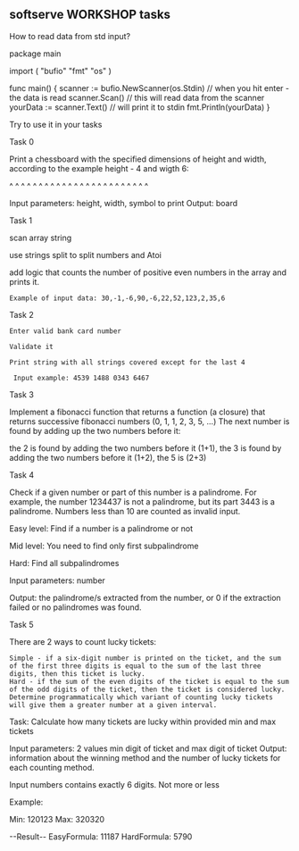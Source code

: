 softserve WORKSHOP tasks
------------------------

How to read data from std input?

package main

import (
	"bufio"
	"fmt"
	"os"
)

func main() {
	scanner := bufio.NewScanner(os.Stdin)
	// when you hit enter - the data is read
	scanner.Scan()
	// this will read data from the scanner
	yourData := scanner.Text()
	// will print it to stdin
	fmt.Println(yourData)
}

Try to use it in your tasks

Task 0

Print a chessboard with the specified dimensions of height and width, according to the example height - 4 and wigth 6:

^  ^  ^  ^  ^  ^
  ^  ^  ^  ^  ^  ^
^  ^  ^  ^  ^  ^
  ^  ^  ^  ^  ^  ^

Input parameters: height, width, symbol to print Output: board

Task 1

scan array string

use strings split to split numbers and Atoi

add logic that counts the number of positive even numbers in the array and prints it.

    Example of input data: 30,-1,-6,90,-6,22,52,123,2,35,6

Task 2

    Enter valid bank card number

    Validate it

    Print string with all strings covered except for the last 4

     Input example: 4539 1488 0343 6467

Task 3

Implement a fibonacci function that returns a function (a closure) that returns successive fibonacci numbers (0, 1, 1, 2, 3, 5, …) The next number is found by adding up the two numbers before it:

the 2 is found by adding the two numbers before it (1+1), the 3 is found by adding the two numbers before it (1+2), the 5 is (2+3)

Task 4

Check if a given number or part of this number is a palindrome. For example, the number 1234437 is not a palindrome, but its part 3443 is a palindrome. Numbers less than 10 are counted as invalid input.

Easy level:
Find if a number is a palindrome or not

Mid level:
You need to find only first subpalindrome

Hard:
Find all subpalindromes

Input parameters: number

Output: the palindrome/s extracted from the number, or 0 if the extraction failed or no palindromes was found.

Task 5

There are 2 ways to count lucky tickets:

    Simple - if a six-digit number is printed on the ticket, and the sum of the first three digits is equal to the sum of the last three digits, then this ticket is lucky.
    Hard - if the sum of the even digits of the ticket is equal to the sum of the odd digits of the ticket, then the ticket is considered lucky. Determine programmatically which variant of counting lucky tickets will give them a greater number at a given interval.

Task: Calculate how many tickets are lucky within provided min and max tickets

Input parameters: 2 values min digit of ticket and max digit of ticket Output: information about the winning method and the number of lucky tickets for each counting method.

Input numbers contains exactly 6 digits. Not more or less

Example:

Min: 120123
Max: 320320

--Result--
EasyFormula: 11187
HardFormula: 5790
